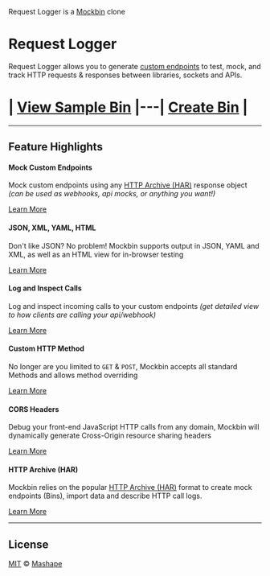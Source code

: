 Request Logger is a [Mockbin](http://mockbin.org/) clone

Request Logger
=======

Request Logger allows you to generate [custom endpoints](/bin/create) to test, mock, and track HTTP requests & responses between libraries, sockets and APIs.

 # | [View Sample Bin](/bin/2ad559a3-cd61-455c-acea-d6c24ae2142f/view) 	|---|   [Create Bin](/bin/create)	|


* * *

Feature Highlights
------------------


#### Mock Custom Endpoints

Mock custom endpoints using any [HTTP Archive (HAR)](https://ahmadnassri.github.io/har-resources/) response object _(can be used as webhooks, api mocks, or anything you want!)_

[Learn More](/docs)

#### JSON, XML, YAML, HTML

Don't like JSON? No problem! Mockbin supports output in JSON, YAML and XML, as well as an HTML view for in-browser testing

[Learn More](/docs#content-negotiation)

#### Log and Inspect Calls

Log and inspect incoming calls to your custom endpoints _(get detailed view to how clients are calling your api/webhook)_

[Learn More](/docs)


#### Custom HTTP Method

No longer are you limited to `GET` & `POST`, Mockbin accepts all standard Methods and allows method overriding

[Learn More](/docs#http-methods)

#### CORS Headers

Debug your front-end JavaScript HTTP calls from any domain, Mockbin will dynamically generate Cross-Origin resource sharing headers

[Learn More](/docs)


#### HTTP Archive (HAR)

Mockbin relies on the popular [HTTP Archive (HAR)](https://ahmadnassri.github.io/har-resources/) format to create mock endpoints (Bins), import data and describe HTTP call logs.

[Learn More](/docs)

* * *

## License

[MIT](LICENSE) &copy; [Mashape](https://www.mashape.com)